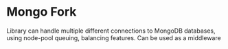 # Mongo Fork
Library can handle multiple different connections to MongoDB databases, using node-pool queuing, balancing features. Can be used as a middleware
